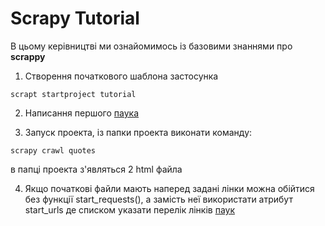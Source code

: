 # Scrapy Tutorial

В цьому керівництві ми ознайомимось із базовими знаннями про **scrappy**

1. Створення початкового шаблона застосунка
```Bathfile
scrapt startproject tutorial
```
2. Написання першого [паука](https://github.com/jenja-pa/PythonLearningProjects/blob/9803ca349c9c20e9642c5d5f9c184f3adee90046/scrapy/tutorial/tutorial/spiders/quotes_scrapy.py)

3. Запуск проекта, із папки проекта виконати команду:
```Bathfile
scrapy crawl quotes
```
в папці проекта з'являться 2 html файла

4. Якщо початкові файли мають наперед задані лінки можна обійтися без функції start_requests(), а замість неї використати атрибут start_urls де списком указати перелік лінків [паук](https://github.com/jenja-pa/PythonLearningProjects/blob/fe61127e2a8599107a52a788dd109907edd953db/scrapy/tutorial/tutorial/spiders/quotes_scrapy.py)

